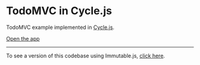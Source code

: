 TodoMVC in Cycle.js
===================

TodoMVC example implemented in [Cycle.js](https://github.com/staltz/cycle).

[Open the app](http://staltz.com/todomvc-cycle)

- - -

To see a version of this codebase using Immutable.js, [click here](https://github.com/staltz/todomvc-cycle/pull/9/files).
